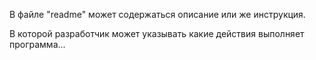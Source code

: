 В файле "readme" может содержаться описание или же инструкция.

В которой разработчик может указывать какие действия выполняет программа...
